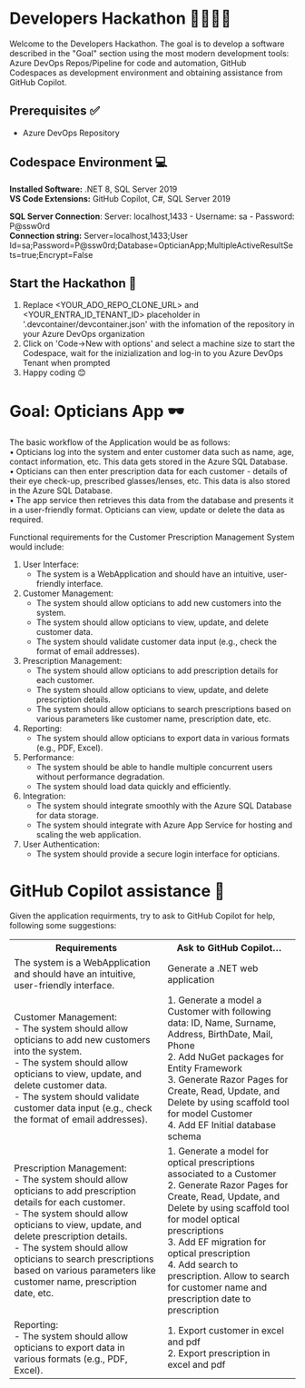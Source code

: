 # Developers Hackathon 🧑‍💻👩‍💻
Welcome to the Developers Hackathon. The goal is to develop a software described in the "Goal" section using the most modern development tools: Azure DevOps Repos/Pipeline for code and automation, GitHub Codespaces as development environment and obtaining assistance from GitHub Copilot.

## Prerequisites ✅
- Azure DevOps Repository

## Codespace Environment 💻
**Installed Software:** .NET 8, SQL Server 2019  
**VS Code Extensions:** GitHub Copilot, C#, SQL Server 2019

**SQL Server Connection**: Server: localhost,1433 - Username: sa - Password: P@ssw0rd  
**Connection string:**  Server=localhost,1433;User Id=sa;Password=P@ssw0rd;Database=OpticianApp;MultipleActiveResultSets=true;Encrypt=False

## Start the Hackathon 🏁
1) Replace <YOUR_ADO_REPO_CLONE_URL> and <YOUR_ENTRA_ID_TENANT_ID> placeholder in '.devcontainer/devcontainer.json' with the infomation of the repository in your Azure DevOps organization
2) Click on 'Code->New with options' and select a machine size to start the Codespace, wait for the inizialization and log-in to you Azure DevOps Tenant when prompted
3) Happy coding 😊

# Goal: Opticians App 🕶️

The basic workflow of the Application would be as follows:  
	• Opticians log into the system and enter customer data such as name, age, contact information, etc. This data gets stored in the Azure SQL Database.  
	• Opticians can then enter prescription data for each customer - details of their eye check-up, prescribed glasses/lenses, etc. This data is also stored in the Azure SQL Database.  
	• The app service then retrieves this data from the database and presents it in a user-friendly format. Opticians can view, update or delete the data as required.  

Functional requirements for the Customer Prescription Management System would include:

1. User Interface:
   - The system is a WebApplication and should have an intuitive, user-friendly interface.
2. Customer Management:
   - The system should allow opticians to add new customers into the system.
   - The system should allow opticians to view, update, and delete customer data.
   - The system should validate customer data input (e.g., check the format of email addresses).
3. Prescription Management:
   - The system should allow opticians to add prescription details for each customer.
   - The system should allow opticians to view, update, and delete prescription details.
   - The system should allow opticians to search prescriptions based on various parameters like customer name, prescription date, etc.
4. Reporting:
   - The system should allow opticians to export data in various formats (e.g., PDF, Excel).
5. Performance:
   - The system should be able to handle multiple concurrent users without performance degradation.
   - The system should load data quickly and efficiently.
6. Integration:
   - The system should integrate smoothly with the Azure SQL Database for data storage.
   - The system should integrate with Azure App Service for hosting and scaling the web application.
7. User Authentication:
   - The system should provide a secure login interface for opticians.

# GitHub Copilot assistance 🤖
Given the application requirments, try to ask to GitHub Copilot for help, following some suggestions:
<table>
	<tr><th>Requirements</th><th>Ask to GitHub Copilot…</th></tr>
	<tr>
		<td>The system is a WebApplication and should have an intuitive, user-friendly interface.</td>
		<td>Generate a .NET web application</td></tr>
	<tr>
		<td>Customer Management: <br>
		- The system should allow opticians to add new customers into the system. <br>
		- The system should allow opticians to view, update, and delete customer data. <br>
		- The system should validate customer data input (e.g., check the format of email addresses). <br>
		</td>
		<td>
		1. Generate a model a Customer with following data: ID, Name, Surname, Address, BirthDate, Mail, Phone  <br>
		2. Add NuGet packages for Entity Framework  <br>
		3. Generate Razor Pages for Create, Read, Update, and Delete by using scaffold tool for model Customer  <br>
		4. Add EF Initial database schema  <br>
		</td>
	</tr>
	<tr>
		<td>Prescription Management: <br>
		- The system should allow opticians to add prescription details for each customer. <br>
		- The system should allow opticians to view, update, and delete prescription details. <br>
		- The system should allow opticians to search prescriptions based on various parameters like customer name, prescription date, etc. <br>
		</td>
		<td>
		1. Generate a model for optical prescriptions associated to a Customer <br>
		2. Generate Razor Pages for Create, Read, Update, and Delete by using scaffold tool for model optical prescriptions <br>
		3. Add EF migration for optical prescription <br>
		4. Add search to prescription. Allow to search for customer name and prescription date to prescription <br>
		</td>
	</tr>
	<tr>
		<td>
		Reporting: <br>
		- The system should allow opticians to export data in various formats (e.g., PDF, Excel). 
		</td>
		<td>
		1. Export customer in excel and pdf<br>
		2. Export prescription in excel and pdf
		</td>
	</tr>
</table>
 
